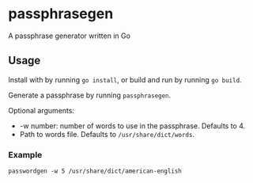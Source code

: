 # passphrasegen
A passphrase generator written in Go

## Usage
Install with by running `go install`, or build and run by running `go build`.

Generate a passphrase by running `passphrasegen`.

Optional arguments:
* -w number: number of words to use in the passphrase. Defaults to 4.
* Path to words file. Defaults to `/usr/share/dict/words`.

### Example

`passwordgen -w 5 /usr/share/dict/american-english`
